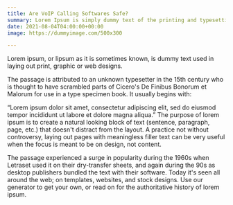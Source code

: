 ```yaml
---
title: Are VoIP Calling Softwares Safe?
summary: Lorem Ipsum is simply dummy text of the printing and typesetting industry. Lorem ipsum, or lipsum as it is sometimes known, is dummy text used.
date: 2021-08-04T04:00:00+00:00
image: https://dummyimage.com/500x300

---
```


Lorem ipsum, or lipsum as it is sometimes known, is dummy text used in laying out print, graphic or web designs. 

The passage is attributed to an unknown typesetter in the 15th century who is thought to have scrambled parts of Cicero's De Finibus Bonorum et Malorum for use in a type specimen book. It usually begins with:

“Lorem ipsum dolor sit amet, consectetur adipiscing elit, sed do eiusmod tempor incididunt ut labore et dolore magna aliqua.”
The purpose of lorem ipsum is to create a natural looking block of text (sentence, paragraph, page, etc.) that doesn't distract from the layout. A practice not without controversy, laying out pages with meaningless filler text can be very useful when the focus is meant to be on design, not content.

The passage experienced a surge in popularity during the 1960s when Letraset used it on their dry-transfer sheets, and again during the 90s as desktop publishers bundled the text with their software. Today it's seen all around the web; on templates, websites, and stock designs. Use our generator to get your own, or read on for the authoritative history of lorem ipsum.